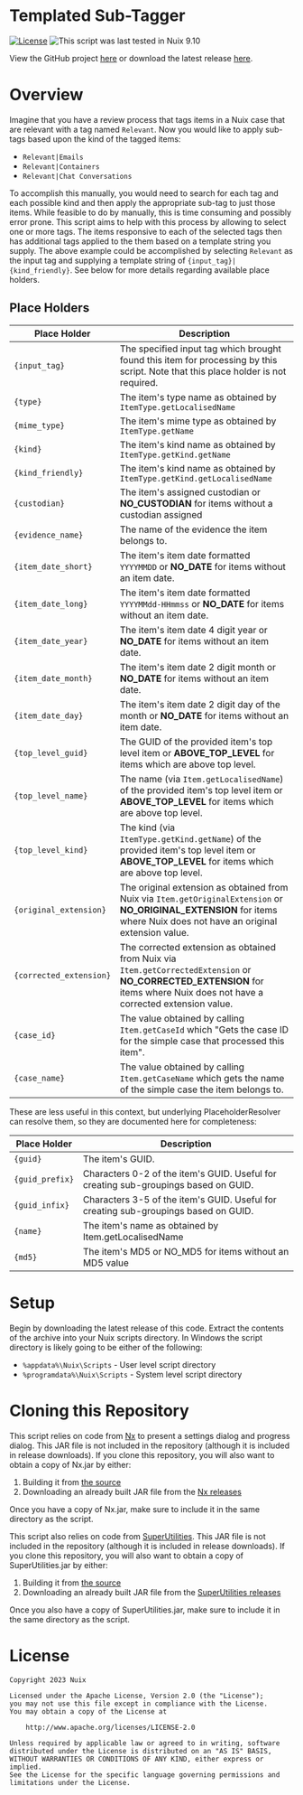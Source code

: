 Templated Sub-Tagger
====================

[![License](https://img.shields.io/badge/License-Apache%202.0-blue.svg)](http://www.apache.org/licenses/LICENSE-2.0) ![This script was last tested in Nuix 9.10](https://img.shields.io/badge/Script%20Tested%20in%20Nuix-9.10-green.svg)

View the GitHub project [here](https://github.com/Nuix/Templated-SubTagger) or download the latest release [here](https://github.com/Nuix/Templated-SubTagger/releases).

# Overview

Imagine that you have a review process that tags items in a Nuix case that are relevant with a tag named `Relevant`.  Now you would like to apply sub-tags based upon the kind of the tagged items:
- `Relevant|Emails`
- `Relevant|Containers`
- `Relevant|Chat Conversations`

To accomplish this manually, you would need to search for each tag and each possible kind and then apply the appropriate sub-tag to just those items.  While feasible to do by manually, this is time consuming and possibly error prone.  This script aims to help with this process by allowing to select one or more tags.  The items responsive to each of the selected tags then has additional tags applied to the them based on a template string you supply.  The above example could be accomplished by selecting `Relevant` as the input tag and supplying a template string of `{input_tag}|{kind_friendly}`.  See below for more details regarding available place holders.

## Place Holders

| Place Holder | Description |
|--------------|-------------|
| `{input_tag}` | The specified input tag which brought found this item for processing by this script. Note that this place holder is not required. |
| `{type}` | The item's type name as obtained by `ItemType.getLocalisedName` |
| `{mime_type}` | The item's mime type as obtained by `ItemType.getName` |
| `{kind}` | The item's kind name as obtained by `ItemType.getKind.getName` |
| `{kind_friendly}` | The item's kind name as obtained by `ItemType.getKind.getLocalisedName` |
| `{custodian}` | The item's assigned custodian or **NO_CUSTODIAN** for items without a custodian assigned |
| `{evidence_name}` | The name of the evidence the item belongs to. |
| `{item_date_short}` | The item's item date formatted `YYYYMMDD` or **NO_DATE** for items without an item date. |
| `{item_date_long}` | The item's item date formatted `YYYYMMdd-HHmmss` or **NO_DATE** for items without an item date. |
| `{item_date_year}` | The item's item date 4 digit year or **NO_DATE** for items without an item date. |
| `{item_date_month}` | The item's item date 2 digit month or **NO_DATE** for items without an item date. |
| `{item_date_day}` | The item's item date 2 digit day of the month or **NO_DATE** for items without an item date. |
| `{top_level_guid}` | The GUID of the provided item's top level item or **ABOVE_TOP_LEVEL** for items which are above top level. |
| `{top_level_name}` | The name (via `Item.getLocalisedName`) of the provided item's top level item or **ABOVE_TOP_LEVEL** for items which are above top level. |
| `{top_level_kind}` | The kind (via `ItemType.getKind.getName`) of the provided item's top level item or **ABOVE_TOP_LEVEL** for items which are above top level. |
| `{original_extension}` | The original extension as obtained from Nuix via `Item.getOriginalExtension` or **NO_ORIGINAL_EXTENSION** for items where Nuix does not have an original extension value. |
| `{corrected_extension}` | The corrected extension as obtained from Nuix via `Item.getCorrectedExtension` or **NO_CORRECTED_EXTENSION** for items where Nuix does not have a corrected extension value. |
| `{case_id}`    | The value obtained by calling `Item.getCaseId` which "Gets the case ID for the simple case that processed this item". |
| `{case_name}` | The value obtained by calling `Item.getCaseName` which gets the name of the simple case the item belongs to. |

These are less useful in this context, but underlying PlaceholderResolver can resolve them, so they are documented here for completeness:

| Place Holder | Description |
|--------------|-------------|
| `{guid}` | The item's GUID. |
| `{guid_prefix}` | Characters 0-2 of the item's GUID. Useful for creating sub-groupings based on GUID. |
| `{guid_infix}` | Characters 3-5 of the item's GUID. Useful for creating sub-groupings based on GUID. |
| `{name}` | The item's name as obtained by Item.getLocalisedName |
| `{md5}` | The item's MD5 or NO_MD5 for items without an MD5 value |

# Setup

Begin by downloading the latest release of this code.  Extract the contents of the archive into your Nuix scripts directory.  In Windows the script directory is likely going to be either of the following:

- `%appdata%\Nuix\Scripts` - User level script directory
- `%programdata%\Nuix\Scripts` - System level script directory


# Cloning this Repository

This script relies on code from [Nx](https://github.com/Nuix/Nx) to present a settings dialog and progress dialog.  This JAR file is not included in the repository (although it is included in release downloads).  If you clone this repository, you will also want to obtain a copy of Nx.jar by either:
1. Building it from [the source](https://github.com/Nuix/Nx)
2. Downloading an already built JAR file from the [Nx releases](https://github.com/Nuix/Nx/releases)

Once you have a copy of Nx.jar, make sure to include it in the same directory as the script.

This script also relies on code from [SuperUtilities](https://github.com/Nuix/SuperUtilities).  This JAR file is not included in the repository (although it is included in release downloads).  If you clone this repository, you will also want to obtain a copy of SuperUtilities.jar by either:
1. Building it from [the source](https://github.com/Nuix/SuperUtilities)
2. Downloading an already built JAR file from the [SuperUtilities releases](https://github.com/Nuix/SuperUtilities/releases)

Once you also have a copy of SuperUtilities.jar, make sure to include it in the same directory as the script.

# License

```
Copyright 2023 Nuix

Licensed under the Apache License, Version 2.0 (the "License");
you may not use this file except in compliance with the License.
You may obtain a copy of the License at

    http://www.apache.org/licenses/LICENSE-2.0

Unless required by applicable law or agreed to in writing, software
distributed under the License is distributed on an "AS IS" BASIS,
WITHOUT WARRANTIES OR CONDITIONS OF ANY KIND, either express or implied.
See the License for the specific language governing permissions and
limitations under the License.
```
